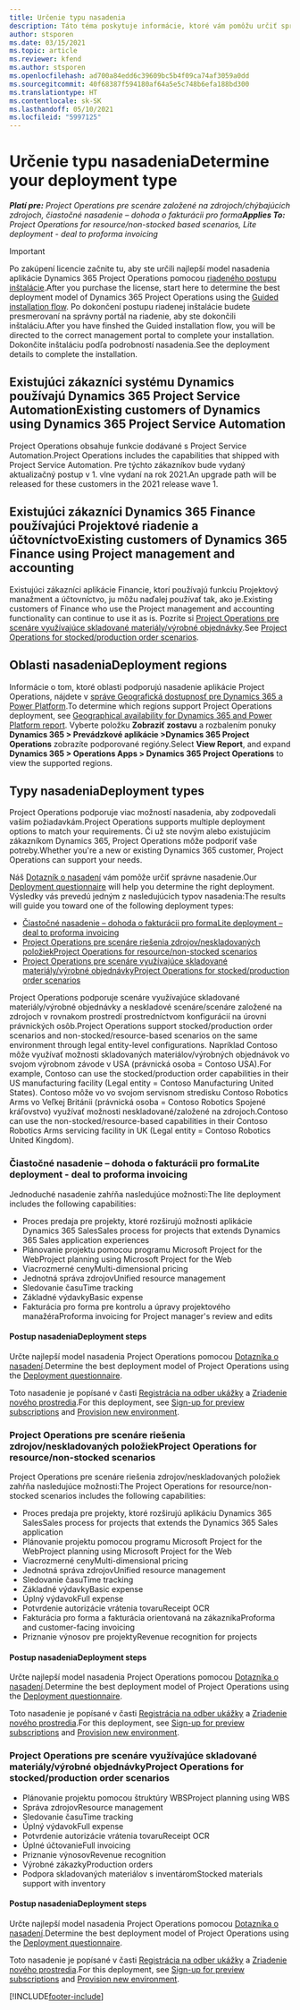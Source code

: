 ```yaml
---
title: Určenie typu nasadenia
description: Táto téma poskytuje informácie, ktoré vám pomôžu určiť správny typ nasadenia Project operations pre vašu spoločnosť.
author: stsporen
ms.date: 03/15/2021
ms.topic: article
ms.reviewer: kfend
ms.author: stsporen
ms.openlocfilehash: ad700a84edd6c39609bc5b4f09ca74af3059a0dd
ms.sourcegitcommit: 40f68387f594180af64a5e5c748b6efa188bd300
ms.translationtype: HT
ms.contentlocale: sk-SK
ms.lasthandoff: 05/10/2021
ms.locfileid: "5997125"
---
```

# <a name="determine-your-deployment-type"></a><span data-ttu-id="c59ed-103">Určenie typu nasadenia</span><span class="sxs-lookup"><span data-stu-id="c59ed-103">Determine your deployment type</span></span>

<span data-ttu-id="c59ed-104">_**Platí pre:** Project Operations pre scenáre založené na zdrojoch/chýbajúcich zdrojoch, čiastočné nasadenie – dohoda o fakturácii pro forma_</span><span class="sxs-lookup"><span data-stu-id="c59ed-104">_**Applies To:** Project Operations for resource/non-stocked based scenarios, Lite deployment - deal to proforma invoicing_</span></span>

> [!IMPORTANT]
> <span data-ttu-id="c59ed-105">Po zakúpení licencie začnite tu, aby ste určili najlepší model nasadenia aplikácie Dynamics 365 Project Operations pomocou [riadeného postupu inštalácie](https://aka.ms/provisionprojectoperations).</span><span class="sxs-lookup"><span data-stu-id="c59ed-105">After you purchase the license, start here to determine the best deployment model of Dynamics 365 Project Operations using the [Guided installation flow](https://aka.ms/provisionprojectoperations).</span></span>
> <span data-ttu-id="c59ed-106">Po dokončení postupu riadenej inštalácie budete presmerovaní na správny portál na riadenie, aby ste dokončili inštaláciu.</span><span class="sxs-lookup"><span data-stu-id="c59ed-106">After you have finshed the Guided installation flow, you will be directed to the correct management portal to complete your installation.</span></span> <span data-ttu-id="c59ed-107">Dokončite inštaláciu podľa podrobností nasadenia.</span><span class="sxs-lookup"><span data-stu-id="c59ed-107">See the deployment details to complete the installation.</span></span>


## <a name="existing-customers-of-dynamics-using-dynamics-365-project-service-automation"></a><span data-ttu-id="c59ed-108">Existujúci zákazníci systému Dynamics používajú Dynamics 365 Project Service Automation</span><span class="sxs-lookup"><span data-stu-id="c59ed-108">Existing customers of Dynamics using Dynamics 365 Project Service Automation</span></span>
<span data-ttu-id="c59ed-109">Project Operations obsahuje funkcie dodávané s Project Service Automation.</span><span class="sxs-lookup"><span data-stu-id="c59ed-109">Project Operations includes the capabilities that shipped with Project Service Automation.</span></span> <span data-ttu-id="c59ed-110">Pre týchto zákazníkov bude vydaný aktualizačný postup v 1. vlne vydaní na rok 2021.</span><span class="sxs-lookup"><span data-stu-id="c59ed-110">An upgrade path will be released for these customers in the 2021 release wave 1.</span></span>

## <a name="existing-customers-of-dynamics-365-finance-using-project-management-and-accounting"></a><span data-ttu-id="c59ed-111">Existujúci zákazníci Dynamics 365 Finance používajúci Projektové riadenie a účtovníctvo</span><span class="sxs-lookup"><span data-stu-id="c59ed-111">Existing customers of Dynamics 365 Finance using Project management and accounting</span></span> 

<span data-ttu-id="c59ed-112">Existujúci zákazníci aplikácie Financie, ktorí používajú funkciu Projektový manažment a účtovníctvo, ju môžu naďalej používať tak, ako je.</span><span class="sxs-lookup"><span data-stu-id="c59ed-112">Existing customers of Finance who use the Project management and accounting functionality can continue to use it as is.</span></span> <span data-ttu-id="c59ed-113">Pozrite si [Project Operations pre scenáre využívajúce skladované materiály/výrobné objednávky](#pma).</span><span class="sxs-lookup"><span data-stu-id="c59ed-113">See [Project Operations for stocked/production order scenarios](#pma).</span></span>


## <a name="deployment-regions"></a><span data-ttu-id="c59ed-114">Oblasti nasadenia</span><span class="sxs-lookup"><span data-stu-id="c59ed-114">Deployment regions</span></span>
<span data-ttu-id="c59ed-115">Informácie o tom, ktoré oblasti podporujú nasadenie aplikácie Project Operations, nájdete v [správe Geografická dostupnosť pre Dynamics 365 a Power Platform](https://dynamics.microsoft.com/en-us/geographic-availability/).</span><span class="sxs-lookup"><span data-stu-id="c59ed-115">To determine which regions support Project Operations deployment, see [Geographical availability for Dynamics 365 and Power Platform report](https://dynamics.microsoft.com/en-us/geographic-availability/).</span></span> <span data-ttu-id="c59ed-116">Vyberte položku **Zobraziť zostavu** a rozbalením ponuky **Dynamics 365 > Prevádzkové aplikácie >Dynamics 365 Project Operations** zobrazíte podporované regióny.</span><span class="sxs-lookup"><span data-stu-id="c59ed-116">Select **View Report**, and expand **Dynamics 365 > Operations Apps > Dynamics 365 Project Operations** to view the supported regions.</span></span>

## <a name="deployment-types"></a><span data-ttu-id="c59ed-117">Typy nasadenia</span><span class="sxs-lookup"><span data-stu-id="c59ed-117">Deployment types</span></span>
<span data-ttu-id="c59ed-118">Project Operations podporuje viac možností nasadenia, aby zodpovedali vašim požiadavkám.</span><span class="sxs-lookup"><span data-stu-id="c59ed-118">Project Operations supports multiple deployment options to match your requirements.</span></span> <span data-ttu-id="c59ed-119">Či už ste novým alebo existujúcim zákazníkom Dynamics 365, Project Operations môže podporiť vaše potreby.</span><span class="sxs-lookup"><span data-stu-id="c59ed-119">Whether you're a new or existing Dynamics 365 customer, Project Operations can support your needs.</span></span>

<span data-ttu-id="c59ed-120">Náš [Dotazník o nasadení](https://aka.ms/provisionprojectoperations) vám pomôže určiť správne nasadenie.</span><span class="sxs-lookup"><span data-stu-id="c59ed-120">Our [Deployment questionnaire](https://aka.ms/provisionprojectoperations) will help you determine the right deployment.</span></span> <span data-ttu-id="c59ed-121">Výsledky vás prevedú jedným z nasledujúcich typov nasadenia:</span><span class="sxs-lookup"><span data-stu-id="c59ed-121">The results will guide you toward one of the following deployment types:</span></span>

- [<span data-ttu-id="c59ed-122">Čiastočné nasadenie – dohoda o fakturácii pro forma</span><span class="sxs-lookup"><span data-stu-id="c59ed-122">Lite deployment – deal to proforma invoicing</span></span>](#lite)
- [<span data-ttu-id="c59ed-123">Project Operations pre scenáre riešenia zdrojov/neskladovaných položiek</span><span class="sxs-lookup"><span data-stu-id="c59ed-123">Project Operations for resource/non-stocked scenarios</span></span>](#integrated)
- [<span data-ttu-id="c59ed-124">Project Operations pre scenáre využívajúce skladované materiály/výrobné objednávky</span><span class="sxs-lookup"><span data-stu-id="c59ed-124">Project Operations for stocked/production order scenarios</span></span>](#pma)

<span data-ttu-id="c59ed-125">Project Operations podporuje scenáre využívajúce skladované materiály/výrobné objednávky a neskladové scenáre/scenáre založené na zdrojoch v rovnakom prostredí prostredníctvom konfigurácií na úrovni právnických osôb.</span><span class="sxs-lookup"><span data-stu-id="c59ed-125">Project Operations support stocked/production order scenarios and non-stocked/resource-based scenarios on the same environment through legal entity-level configurations.</span></span> <span data-ttu-id="c59ed-126">Napríklad Contoso môže využívať možnosti skladovaných materiálov/výrobných objednávok vo svojom výrobnom závode v USA (právnická osoba = Contoso USA).</span><span class="sxs-lookup"><span data-stu-id="c59ed-126">For example, Contoso can use the stocked/production order capabilities in their US manufacturing facility (Legal entity = Contoso Manufacturing United States).</span></span> <span data-ttu-id="c59ed-127">Contoso môže vo vo svojom servisnom stredisku Contoso Robotics Arms vo Veľkej Británii (právnická osoba = Contoso Robotics Spojené kráľovstvo) využívať možnosti neskladované/založené na zdrojoch.</span><span class="sxs-lookup"><span data-stu-id="c59ed-127">Contoso can use the non-stocked/resource-based capabilities in their Contoso Robotics Arms servicing facility in UK (Legal entity = Contoso Robotics United Kingdom).</span></span>

### <a name="lite-deployment---deal-to-proforma-invoicing"></a><a  name="lite"></a><span data-ttu-id="c59ed-128">Čiastočné nasadenie – dohoda o fakturácii pro forma</span><span class="sxs-lookup"><span data-stu-id="c59ed-128">Lite deployment - deal to proforma invoicing</span></span>

<span data-ttu-id="c59ed-129">Jednoduché nasadenie zahŕňa nasledujúce možnosti:</span><span class="sxs-lookup"><span data-stu-id="c59ed-129">The lite deployment includes the following capabilities:</span></span>

- <span data-ttu-id="c59ed-130">Proces predaja pre projekty, ktoré rozširujú možnosti aplikácie Dynamics 365 Sales</span><span class="sxs-lookup"><span data-stu-id="c59ed-130">Sales process for projects that extends Dynamics 365 Sales application experiences</span></span>
- <span data-ttu-id="c59ed-131">Plánovanie projektu pomocou programu Microsoft Project for the Web</span><span class="sxs-lookup"><span data-stu-id="c59ed-131">Project planning using Microsoft Project for the Web</span></span>
- <span data-ttu-id="c59ed-132">Viacrozmerné ceny</span><span class="sxs-lookup"><span data-stu-id="c59ed-132">Multi-dimensional pricing</span></span>
- <span data-ttu-id="c59ed-133">Jednotná správa zdrojov</span><span class="sxs-lookup"><span data-stu-id="c59ed-133">Unified resource management</span></span>
- <span data-ttu-id="c59ed-134">Sledovanie času</span><span class="sxs-lookup"><span data-stu-id="c59ed-134">Time tracking</span></span>
- <span data-ttu-id="c59ed-135">Základné výdavky</span><span class="sxs-lookup"><span data-stu-id="c59ed-135">Basic expense</span></span>
- <span data-ttu-id="c59ed-136">Fakturácia pro forma pre kontrolu a úpravy projektového manažéra</span><span class="sxs-lookup"><span data-stu-id="c59ed-136">Proforma invoicing for Project manager's review and edits</span></span> 

#### <a name="deployment-steps"></a><span data-ttu-id="c59ed-137">Postup nasadenia</span><span class="sxs-lookup"><span data-stu-id="c59ed-137">Deployment steps</span></span>
<span data-ttu-id="c59ed-138">Určte najlepší model nasadenia Project Operations pomocou [Dotazníka o nasadení](https://aka.ms/provisionprojectoperations).</span><span class="sxs-lookup"><span data-stu-id="c59ed-138">Determine the best deployment model of Project Operations using the [Deployment questionnaire](https://aka.ms/provisionprojectoperations).</span></span>

<span data-ttu-id="c59ed-139">Toto nasadenie je popísané v časti [Registrácia na odber ukážky](lite-preview-subscription-sign-up.md) a [Zriadenie nového prostredia](lite-deployment.md).</span><span class="sxs-lookup"><span data-stu-id="c59ed-139">For this deployment, see [Sign-up for preview subscriptions](lite-preview-subscription-sign-up.md) and [Provision new environment](lite-deployment.md).</span></span> 


### <a name="project-operations-for-resourcenon-stocked-scenarios"></a><a name="integrated"></a><span data-ttu-id="c59ed-140">Project Operations pre scenáre riešenia zdrojov/neskladovaných položiek</span><span class="sxs-lookup"><span data-stu-id="c59ed-140">Project Operations for resource/non-stocked scenarios</span></span>
<span data-ttu-id="c59ed-141">Project Operations pre scenáre riešenia zdrojov/neskladovaných položiek zahŕňa nasledujúce možnosti:</span><span class="sxs-lookup"><span data-stu-id="c59ed-141">The Project Operations for resource/non-stocked scenarios includes the following capabilities:</span></span>
 
- <span data-ttu-id="c59ed-142">Proces predaja pre projekty, ktoré rozširujú aplikáciu Dynamics 365 Sales</span><span class="sxs-lookup"><span data-stu-id="c59ed-142">Sales process for projects that extends the Dynamics 365 Sales application</span></span>
- <span data-ttu-id="c59ed-143">Plánovanie projektu pomocou programu Microsoft Project for the Web</span><span class="sxs-lookup"><span data-stu-id="c59ed-143">Project planning using Microsoft Project for the Web</span></span>
- <span data-ttu-id="c59ed-144">Viacrozmerné ceny</span><span class="sxs-lookup"><span data-stu-id="c59ed-144">Multi-dimensional pricing</span></span>
- <span data-ttu-id="c59ed-145">Jednotná správa zdrojov</span><span class="sxs-lookup"><span data-stu-id="c59ed-145">Unified resource management</span></span>
- <span data-ttu-id="c59ed-146">Sledovanie času</span><span class="sxs-lookup"><span data-stu-id="c59ed-146">Time tracking</span></span>
- <span data-ttu-id="c59ed-147">Základné výdavky</span><span class="sxs-lookup"><span data-stu-id="c59ed-147">Basic expense</span></span>
- <span data-ttu-id="c59ed-148">Úplný výdavok</span><span class="sxs-lookup"><span data-stu-id="c59ed-148">Full expense</span></span>
- <span data-ttu-id="c59ed-149">Potvrdenie autorizácie vrátenia tovaru</span><span class="sxs-lookup"><span data-stu-id="c59ed-149">Receipt OCR</span></span>
- <span data-ttu-id="c59ed-150">Fakturácia pro forma a fakturácia orientovaná na zákazníka</span><span class="sxs-lookup"><span data-stu-id="c59ed-150">Proforma and customer-facing invoicing</span></span> 
- <span data-ttu-id="c59ed-151">Priznanie výnosov pre projekty</span><span class="sxs-lookup"><span data-stu-id="c59ed-151">Revenue recognition for projects</span></span>

#### <a name="deployment-steps"></a><span data-ttu-id="c59ed-152">Postup nasadenia</span><span class="sxs-lookup"><span data-stu-id="c59ed-152">Deployment steps</span></span>
<span data-ttu-id="c59ed-153">Určte najlepší model nasadenia Project Operations pomocou [Dotazníka o nasadení](https://aka.ms/provisionprojectoperations).</span><span class="sxs-lookup"><span data-stu-id="c59ed-153">Determine the best deployment model of Project Operations using the [Deployment questionnaire](https://aka.ms/provisionprojectoperations).</span></span>

<span data-ttu-id="c59ed-154">Toto nasadenie je popísané v časti [Registrácia na odber ukážky](resource-sign-up-preview-subscription.md) a [Zriadenie nového prostredia](resource-provision-new-environment.md).</span><span class="sxs-lookup"><span data-stu-id="c59ed-154">For this deployment, see [Sign-up for preview subscriptions](resource-sign-up-preview-subscription.md) and [Provision new environment](resource-provision-new-environment.md).</span></span> 


### <a name="project-operations-for-stockedproduction-order-scenarios"></a><a name="pma"></a><span data-ttu-id="c59ed-155">Project Operations pre scenáre využívajúce skladované materiály/výrobné objednávky</span><span class="sxs-lookup"><span data-stu-id="c59ed-155">Project Operations for stocked/production order scenarios</span></span>

- <span data-ttu-id="c59ed-156">Plánovanie projektu pomocou štruktúry WBS</span><span class="sxs-lookup"><span data-stu-id="c59ed-156">Project planning using WBS</span></span>
- <span data-ttu-id="c59ed-157">Správa zdrojov</span><span class="sxs-lookup"><span data-stu-id="c59ed-157">Resource management</span></span>
- <span data-ttu-id="c59ed-158">Sledovanie času</span><span class="sxs-lookup"><span data-stu-id="c59ed-158">Time tracking</span></span>
- <span data-ttu-id="c59ed-159">Úplný výdavok</span><span class="sxs-lookup"><span data-stu-id="c59ed-159">Full expense</span></span>
- <span data-ttu-id="c59ed-160">Potvrdenie autorizácie vrátenia tovaru</span><span class="sxs-lookup"><span data-stu-id="c59ed-160">Receipt OCR</span></span>
- <span data-ttu-id="c59ed-161">Úplné účtovanie</span><span class="sxs-lookup"><span data-stu-id="c59ed-161">Full invoicing</span></span>
- <span data-ttu-id="c59ed-162">Priznanie výnosov</span><span class="sxs-lookup"><span data-stu-id="c59ed-162">Revenue recognition</span></span>
- <span data-ttu-id="c59ed-163">Výrobné zákazky</span><span class="sxs-lookup"><span data-stu-id="c59ed-163">Production orders</span></span>
- <span data-ttu-id="c59ed-164">Podpora skladovaných materiálov s inventárom</span><span class="sxs-lookup"><span data-stu-id="c59ed-164">Stocked materials support with inventory</span></span>

#### <a name="deployment-steps"></a><span data-ttu-id="c59ed-165">Postup nasadenia</span><span class="sxs-lookup"><span data-stu-id="c59ed-165">Deployment steps</span></span>
<span data-ttu-id="c59ed-166">Určte najlepší model nasadenia Project Operations pomocou [Dotazníka o nasadení](https://aka.ms/provisionprojectoperations).</span><span class="sxs-lookup"><span data-stu-id="c59ed-166">Determine the best deployment model of Project Operations using the [Deployment questionnaire](https://aka.ms/provisionprojectoperations).</span></span>

<span data-ttu-id="c59ed-167">Toto nasadenie je popísané v časti [Registrácia na odber ukážky](/dynamics365/fin-ops-core/dev-itpro/dev-tools/sign-up-preview-subscription?toc=%2fdynamics365%2ffinance%2ftoc.json) a [Zriadenie nového prostredia](/dynamics365/fin-ops-core/dev-itpro/deployment/deploy-demo-environment?toc=%2fdynamics365%2ffinance%2ftoc.json).</span><span class="sxs-lookup"><span data-stu-id="c59ed-167">For this deployment, see [Sign-up for preview subscriptions](/dynamics365/fin-ops-core/dev-itpro/dev-tools/sign-up-preview-subscription?toc=%2fdynamics365%2ffinance%2ftoc.json) and [Provision new environment](/dynamics365/fin-ops-core/dev-itpro/deployment/deploy-demo-environment?toc=%2fdynamics365%2ffinance%2ftoc.json).</span></span> 



[!INCLUDE[footer-include](../includes/footer-banner.md)]